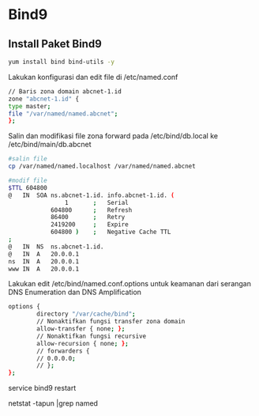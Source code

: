 # Bind9
## Install Paket Bind9
```sh
yum install bind bind-utils -y
```
Lakukan konfigurasi dan edit file di /etc/named.conf
```sh file
// Baris zona domain abcnet-1.id
zone "abcnet-1.id" {
type master;
file "/var/named/named.abcnet";
};
```
Salin dan modifikasi file zona forward pada /etc/bind/db.local ke /etc/bind/main/db.abcnet
```sh
#salin file
cp /var/named/named.localhost /var/named/named.abcnet

#modif file
$TTL 604800
@   IN  SOA ns.abcnet-1.id. info.abcnet-1.id. (
                1       ;   Serial
            604800      ;   Refresh
            86400       ;   Retry
            2419200     ;   Expire
            604800 )    ;   Negative Cache TTL
;
@   IN  NS  ns.abcnet-1.id.
@   IN  A   20.0.0.1
ns  IN  A   20.0.0.1
www IN  A   20.0.0.1
```
Lakukan edit /etc/bind/named.conf.options untuk keamanan dari serangan DNS Enumeration dan DNS Amplification
```sh
options {
        directory "/var/cache/bind";
        // Nonaktifkan fungsi transfer zona domain
        allow-transfer { none; };
        // Nonaktifkan fungsi recursive
        allow-recursion { none; };
        // forwarders {
        // 0.0.0.0;
        // };
};
```
service bind9 restart

netstat -tapun |grep named